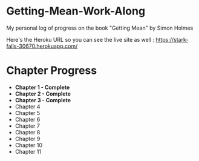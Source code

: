 # Getting-Mean-Work-Along
My personal log of progress on the book "Getting Mean" by Simon Holmes

Here's the Heroku URL so you can see the live site as well : https://stark-falls-30670.herokuapp.com/

# Chapter Progress
- **Chapter 1 - Complete**
- **Chapter 2 - Complete**
- **Chapter 3 - Complete**
- Chapter 4
- Chapter 5
- Chapter 6
- Chapter 7
- Chapter 8
- Chapter 9
- Chapter 10
- Chapter 11
